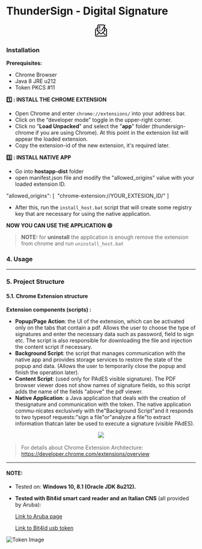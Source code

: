 ﻿# ThunderSign - Digital Signature

<p align="center"> <img src="thundersign-chrome\images\icon-32.png"> </p>

### Installation

**Prerequisites:**
- Chrome Browser
- Java 8 JRE u212
- Token PKCS #11

**:one: :  INSTALL THE CHROME EXTENSION**
	
- Open Chrome and enter `chrome://extensions/` into your address bar.
- Click on the “developer mode” toggle in the upper-right corner.
- Click no "**Load Unpacked**" and select the "**app**" folder (thundersign-chrome if you are using Chrome).
At this point in the extension list will appear the loaded extension.
- Copy the extension-id of the new extension, it's required later.

**:three: : INSTALL NATIVE APP**

- Go into **hostapp-dist** folder
- open manifest.json file and modify the "allowed_origins" value with your loaded extension ID.

"allowed_origins": [
​    "chrome-extension://YOUR_EXTESION_ID/"
  ]

- After this, run the `install_host.bat` script that will create some registry key that are necessary for using the native application.

**NOW YOU CAN USE THE APPLICATION :smile:** 

> **NOTE:** for **uninstall** the application is enough remove the extension from chrome and run `uninstall_host.bat`


### 4. Usage


----

### 5. Project Structure



####  5.1. Chrome Extension structure

**Extension components (scripts) :**
- **Popup/Page Action**: the UI of the extension, which can be activated only on the tabs that contain a pdf. Allows the user to choose the type of signatures and enter the necessary data such as password, field to sign etc.
  The script is also responsible for downloading the file and injection the content script if necessary.
- **Background Script**: the script that manages communication with the native app and provides storage services to restore the state of the popup and data. (Allows the user to temporarily close the popup and finish the operation later).
- **Content Script**: (used only for PAdES visible signature). The PDF browser viewer does not show names of signature fields, so this script adds the name of the fields "above" the pdf viewer.
- **Native Application**: a Java application that deals with the creation of thesignature and communication with the token. The native application commu-nicates exclusively with the"Background Script"and it responds to two typesof requests:"sign a file"or"analyze a file"to extract information thatcan later be used to execute a signature (visible PAdES).

<p align="center"> <img src="readme-image/ExtensionArchitecture.PNG"> </p>


> For details about Chrome Extension Architecture: https://developer.chrome.com/extensions/overview

-----

#### NOTE:
- Tested on: **Windows 10, 8.1 (Oracle JDK 8u212).**

- **Tested with Bit4id smart card reader and an Italian CNS** (all provided by Aruba): 

    [Link to Aruba page](https://www.pec.it/cns-token.aspx) 
    
    [Link to Bit4id usb token](https://www.bit4id.com/en/lettore-di-smart-card-minilector-s-evo/)

![Token Image](https://www.pec.it/getattachment/20362be8-daa3-44a6-9a91-4d801245baa7/Token)
